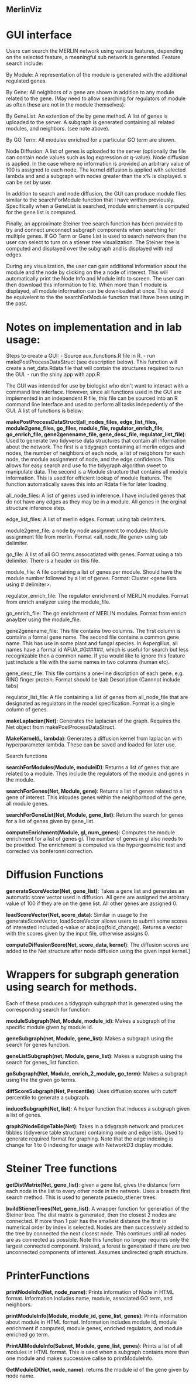 ## MerlinViz


# GUI interface

Users can search the MERLIN network using various features, depending on the selected feature, a meaningful sub network is generated. Feature search include: 

By Module: A representation of the module is generated with the additional regulated genes.

By Gene: All neighbors of a gene are shown in addition to any module related to the gene.  (May need to allow searching for regulators of module as often these are not in the module themselves). 

By GeneList: An extention of the by gene method. A list of genes is uploaded to the server. A subgraph is generated containing all related modules, and neighbors.  (see note above). 

By GO Term: All modules enriched for a particular GO term are shown. 

Node Diffusion: A list of genes is uploaded to the server (optionally the file can contain node values such as log expression or q-value). Node diffusion is applied. In the case where no information is provided an arbitrary value of 100 is assigned to each node. The kernel diffusion is applied with selected lambda and and a subgraph with nodes greater than the x% is displayed. x can be set by user. 


In addition to search and node diffusion, the GUI can produce module files similar to the searchForModule function that I have written previously. Specifically when a GeneList is searched, module enrichement is computed for the gene list is computed. 

Finally, an approximate Steiner tree search function has been provided to try and connect unconnect subgraph components when searching for multiple genes. If GO Term or Gene List is used to search network then the user can select to turn on a stiener tree visualization. The Steiner tree is computed and displayed over the subgraph and is displayed with red edges. 

During any visualization, the user can gain additional information about the module and the node by clicking on the a node of interest. This will automatically print the Node Info and Module info to screen. The user can then download this information to file. When more than 1 module is displayed, all module information can be downloaded at once. This would be equivelent to the the searchForModule function that I have been using in the past. 

# Notes on implementation and in lab usage: 
Steps to create a GUI:
	- Source aux_functions.R file in R. 
	- run makePostProcessDataStruct (see description below). This function will create a net_data.Rdata file that will contain the structures required to run the GUI. 
	- run the shiny app with app.R 

The GUI was intended for use by biologist who don't want to interact with a command line interface. However, since all functions used in the GUI are implemented in an independent R file, this file can be sourced into an R command line interface and used to perform all tasks indepedently of the GUI. A list of functions is below:

**makePostProcessDataStruct(all_nodes_files, edge_list_files, module2gene_files, go_files, module_file, regulator_enrich_file, go_enrich_file, gene2genename_file, gene_desc_file, regulator_list_file)**: Used to generate two tidyverse data structures that contain all information about the network. The first is a tidygraph containing all merlin edges and nodes, the number of neighbors of each node, a list of neigbhors for each node, the module assignment of node, and the edge confidence. This allows for easy search and use fo the tidygraph algorithm sweet to manipulate data. The second is a Module structure that contains all module information. This is used for efficient lookup of module features.  The function automatically saves this into an Rdata file for later loading. 

all_node_files: A list of genes used in inference. I have included genes that do not have any edges as they may be in a module. All genes in the orginal structure inference step. 

edge_list_files: A list of merlin edges. Format: <source gene from all_node_file> <target gene from all_node_file> <weight> using tab delimiters. 

module2gene_file: a node by node assignment to modules: Module assignment file from merlin. Format <all_node_file gene> <module assigment> using tab delimiter. 

go_file: A list of all GO terms assocatiated with genes. Format <Gene name matching all_nodes_file> <GOTerm> <TermLevel> using a tab delimiter. There is a header on this file. 

module_file: A file containing a list of genes per module. Should have the module number followed by a list of genes. Format: Cluster<module id> <gene lists using # delimiter>. 

regulator_enrich_file: The regulator enrichment of MERLIN modules. Format from enrich analyzer using the module_file.

go_enrich_file: The go enrichment of MERLIN modules. Format from enrich anaylzer using the module_file. 

gene2genename_file: This file contains two columns. The first column is contains a formal gene name. The second file contains a common gene name. This has use in some plant and fungal species. In Aspergillus, all names have a formal id AFUA_#G#####, which is useful for search but less recognizable then a common name. If you would like to ignore this feature just include a file with the same names in two columns (human etc). 

gene_desc_file: This file contains a one-line discription of each gene. e.g. RING finger protein. Format should be <formal gene name from all nodes file> \tab Description (Cannnot include tabs)

regulator_list_file: A file containing a list of genes from all_node_file that are designated as regulators in the model specification. Format is a single column of genes.  


**makeLaplacian(Net)**: Generates the laplacian of the graph. Requires the Net object from makePostProcessDataStruct.

**MakeKernel(L, lambda)**: Generates a diffusion kernel from laplacian with hyperparameter lambda. These can be saved and loaded for later use.

Search functions

**searchForModules(Module, moduleID)**: Returns a list of genes that are related to a module. Thes include the regulators of the module and genes in the module.

**searchForGenes(Net, Module, gene)**: Returns a list of genes related to a gene of interest. This inlcudes genes within the neighborhood of the gene, all module genes. 

**searchForGeneList(Net, Module, gene_list)**: Return the search for genes for a list of genes given by gene_list. 

**computeEnrichment(Module, gl, num_genes)**: Computes the module enrichment for a list of genes gl. The number of genes in gl also needs to be provided. The enrichment is computed via the hypergeometric test and corrected via bonferonni correction. 

# Diffusion Functions

**generateScoreVector(Net, gene_list)**: Takes a gene list and generates an automatic score vector used in diffusion. All gene are assigned the arbitrary value of 100 if they are on the gene list. All other genes are assigned 0.

**loadScoreVector(Net, score_data)**: Similar in usage to the generateScoreVector, loadScoreVector allows users to submit some scores of interested included q-value or abs(log(fold_change)). Returns a vector with the scores given by the input file, otherwise assigns 0. 

**computeDiffusionScore(Net, score_data, kernel)**: The diffusion scores are added to the Net structure after node diffusion using the given input kernel.]

# Wrappers for subgraph generation using search for methods.

Each of these produces a tidygraph subgraph that is generated using the corresponding search for function:

**moduleSubgraph(Net, Module, module_id)**:  Makes a subgraph of the specific module given by module id. 

**geneSubgraph(net, Module, gene_list)**: Makes a subgraph using the search for genes function.

**geneListSubgraph(net, Module, gene_list)**: Makes a subgraph using the search for genes_list function.

**goSubgraph(Net, Module, enrich_2_module, go_term)**: Makes a subgraph using the the given go terms. 

**diffScoreSubgraph(Net, Percentile)**: Uses diffusion scores with cutoff percentile to generate a subgraph. 

**induceSubgraph(Net, list)**: A helper function that induces a subgraph given a list of genes. 

**graph2NodeEdgeTable(Net)**: Takes in a tidygraph network and produces tibbles (tidyverse table structure) containing node and edge lists. Used to generate required format for graphing. Note that the edge indexing is change for 1 to 0 indexing for usage with NetworkD3 display module. 

# Steiner Tree functions

**getDistMatrix(Net, gene_list)**: given a gene list, gives the distance form each node in the list to every other node in the network. Uses a breadth first search method. This is used to generate psuedo_stiener trees. 

**buildStienerTrees(Net, gene_list)**: A wrapper function for generation of the Steiner tree. The dist matrix is generated, then the closest 2 nodes are connected. If more than 1 pair has the smallest distance the first in numerical order by index is selected. Nodes are then successively added to the tree by connected the next closest node. This continues until all nodes are as connected as possible. Note this function no longer requires only the largest connected component. Instead, a forest is generated if there are two unconnected components of interest. Assumes undirected graph structure. 

# PrinterFunctions

**printNodeInfo(Net, node_name)**: Prints information of Node in HTML format. Information includes name, module, associated GO term, and neighbors. 

**printModuleInfo(Module, module_id, gene_list, genes)**: Prints information about module in HTML format. Information includes module id, module enrichment if computed, module genes, enriched regulators, and module enriched go term. 

**PrintAllModuleInfo(Subnet, Module, gene_list, genes)**: Prints a list of all modules in HTML format. This is used when a subgraph contains more than one module and makes successive callse to printModuleInfo. 

**GetModuleID(Net, node_name)**: returns the module id of the gene given by node name. 



